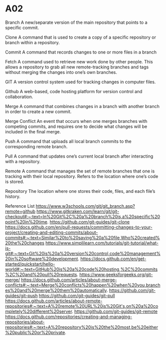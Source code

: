 # A02

Branch
A new/separate version of the main repository that points to a specific commit.

Clone
A command that is used to create a copy of a specific repository or branch within a repository.

Commit
A command that records changes to one or more files in a branch

Fetch
A command used to retrieve new work done by other people. This allows a repository to grab all new remote-tracking branches and tags without merging the changes into one’s own branches.

GIT
A version control system used for tracking changes in computer files.

Github
A web-based, code hosting platform for version control and collaboration.

Merge
A command that combines changes in a branch with another branch in order to create a new commit.

Merge Conflict
An event that occurs when one merges branches with competing commits, and requires one to decide what changes will be included in the final merge.

Push
A command that uploads all local branch commits to the corresponding remote branch.

Pull
A command that updates one’s current local branch after interacting with a repository.

Remote
A command that manages the set of remote branches that one is tracking with their local repository.
Refers to the location where one’s code is stored.

Repository
The location where one stores their code, files, and each file’s history.

Reference List
https://www.w3schools.com/git/git_branch.asp?remote=github
https://www.gitkraken.com/learn/git/git-checkout#:~:text=In%20Git%2C%20a%20branch%20is,a%20specific%20point%20in%20time.
https://github.com/git-guides/git-clone
https://docs.github.com/en/pull-requests/committing-changes-to-your-project/creating-and-editing-commits/about-commits#:~:text=Similar%20to%20saving%20a%20file,Who%20created%20the%20changes
https://www.simplilearn.com/tutorials/git-tutorial/what-is-git#:~:text=Git%20is%20a%20version%20control,code%20management%20in%20software%20development. 
https://docs.github.com/en/get-started/quickstart/hello-world#:~:text=GitHub%20is%20a%20code%20hosting,%2C%20commits%2C%20and%20pull%20requests. 
https://www.geeksforgeeks.org/git-merge/ 
https://docs.github.com/articles/about-merge-conflicts#:~:text=Merge%20conflicts%20happen%20when%20you,branches%20and%20merge%20them%20automatically. 
https://github.com/git-guides/git-push 
https://github.com/git-guides/git-pull 
https://docs.github.com/articles/about-remote-repositories#:~:text=A%20remote%20URL%20is%20Git's,on%20a%20completely%20different%20server. 
https://github.com/git-guides/git-remote 
https://docs.github.com/repositories/creating-and-managing-repositories/about-repositories#:~:text=A%20repository%20is%20the%20most,be%20either%20public%20or%20private. 